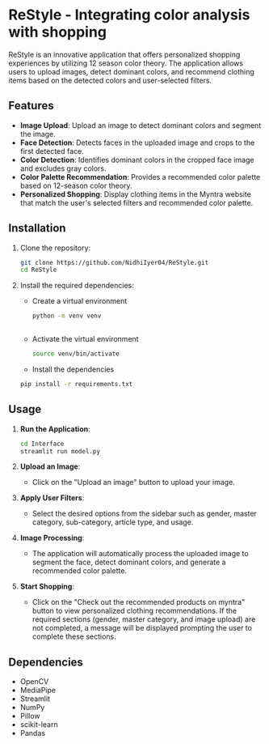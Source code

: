 # ReStyle - Integrating color analysis with shopping

ReStyle is an innovative application that offers personalized shopping experiences by utilizing 12 season color theory. The application allows users to upload images, detect dominant colors, and recommend clothing items based on the detected colors and user-selected filters.

## Features

- **Image Upload**: Upload an image to detect dominant colors and segment the image.
- **Face Detection**: Detects faces in the uploaded image and crops to the first detected face.
- **Color Detection**: Identifies dominant colors in the cropped face image and excludes gray colors.
- **Color Palette Recommendation**: Provides a recommended color palette based on 12-season color theory.
- **Personalized Shopping**: Display clothing items in the Myntra website that match the user's selected filters and recommended color palette.

## Installation

1. Clone the repository:
    ```bash
    git clone https://github.com/NidhiIyer04/ReStyle.git
    cd ReStyle
    ```

2. Install the required dependencies:
   * Create a virtual environment
     ```bash
     python -m venv venv
    
    * Activate the virtual environment
      ```bash
      source venv/bin/activate
      
    * Install the dependencies
    ```bash
    pip install -r requirements.txt
    

## Usage

1. **Run the Application**:
    ```bash
    cd Interface
    streamlit run model.py
    ```

2. **Upload an Image**:
    - Click on the "Upload an image" button to upload your image.

3. **Apply User Filters**:
    - Select the desired options from the sidebar such as gender, master category, sub-category, article type, and usage.

4. **Image Processing**:
    - The application will automatically process the uploaded image to segment the face, detect dominant colors, and generate a recommended color palette.

5. **Start Shopping**:
    - Click on the "Check out the recommended products on myntra" button to view personalized clothing recommendations. If the required sections (gender, master category, and image upload) are not completed, a message will be displayed prompting the user to complete these sections.

## Dependencies

- OpenCV
- MediaPipe
- Streamlit
- NumPy
- Pillow
- scikit-learn
- Pandas

  
